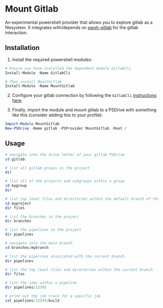 # Mount Gitlab

An experimental powershell provider that allows you to explore gitlab as a filesystem.
It integrates with/depends on [pwsh-gitlab](https://github.com/chris-peterson/pwsh-gitlab) for the gitlab interaction.

## Installation

1. Install the required powershell modules:

```powershell
# Ensure you have installed the dependent module GitlabCli
Install-Module -Name GitlabCli

# Then install MountGitlab
Install-Module -Name MountGitlab
```

2. Configure your gitlab connection by following the `GitlabCli` [instructions here](https://github.com/chris-peterson/pwsh-gitlab#configuration).

3. Finally, import the module and mount gitlab to a PSDrive with something like this (consider adding this to your profile):

```powershell
Import-Module MountGitlab
New-PSDrive -Name gitlab -PSProvider MountGitlab -Root /
```
## Usage

```powershell
# navigate into the drive letter of your gitlab PSDrive
cd gitlab:

# list all gitlab groups in the project
dir

# list all of the projects and subgroups within a group
cd mygroup
dir

# list top level files and directories within the default branch of the project
cd myproject
dir files

# list the branches in the project
dir branches

# list the pipelines in the project
dir pipelines

# navigate into the main branch
cd branches/mybranch

# list the pipelines associated with the current branch
dir pipelines

# list the top level files and directories within the current branch
dir files

# list the jobs within a pipeline
dir pipelines/12345

# print out the job trace for a specific job
cat pipelines/12345/build
```
